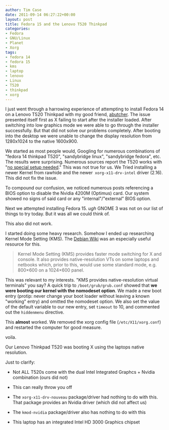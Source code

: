 ```yaml
---
author: Tim Case
date: 2011-09-14 06:27:22+00:00
layout: post
title: Fedora 15 and the Lenovo T520 Thinkpad
categories:
- Fedora
- GNU/Linux
- Planet
- Xorg
tags:
- fedora 14
- fedora 15
- kms
- laptop
- lenovo
- Linux
- T520
- thinkpad
- xorg
---
```


I just went through a harrowing experience of attempting to install Fedora 14 on a Lenovo T520 Thinkpad with my good friend, [abutcher](http://afrolegs.com). The issue presented itself first as X failing to start after the installer loaded. After switching into low graphics mode we were able to go through the installer successfully. But that did not solve our problems completely. After booting into the desktop we were unable to change the display resolution from 1280x1024 to the native 1600x900.

We started as most people would, Googling for numerous combinations of "fedora 14 thinkpad T520", "sandybridge linux", "sandybridge fedora", etc. The results were surprising. Numerous sources report the T520 works with "[no special setup needed](http://mo.morsi.org/blog/node/344)." This was not true for us. We Tried installing a newer Kernel from rawhide and the newer` xorg-x11-drv-intel` driver (2.16). This did not fix the issue.

To compound our confusion, we noticed numerous posts referencing a BIOS option to disable the Nvidia 4200M (Optimus) card. Our system showed no signs of said card or any "internal"/"external" BIOS option.

Next we attempted installing Fedora 15. *ugh* GNOME 3 was not on our list of things to try today. But it was all we could think of.

This also did not work.

I started doing some heavy research. Somehow I ended up researching Kernel Mode Setting (KMS). The [Debian Wiki](http://wiki.debian.org/KernelModesetting) was an especially useful resource for this.


<blockquote>Kernel Mode Setting (KMS) provides faster mode switching for X and console. It also provides native-resolution VTs on some laptops and netbooks which, prior to this, would use some standard mode, e.g. 800×600 on a 1024×600 panel.</blockquote>


This was relevant to my interests. "KMS provides native-resolution virtual terminals" you say? A quick trip to `/boot/grub/grub.conf` showed that **we were booting our kernel with the nomodeset option**. We made a new boot entry (protip: never change your boot loader without leaving a known "working" entry) and omitted the nomodeset option. We also set the value of the default variable to our new entry, set `timeout` to 10, and commented out the `hiddenmenu` directive.

This **almost** worked. We removed the xorg config file (`/etc/X11/xorg.conf`) and restarted the computer for good measure.

voila.

Our Lenovo Thinkpad T520 was booting X using the laptops native resolution.

Just to clarify:



	
  * Not ALL T520s come with the dual Intel Integrated Graphcs + Nvidia combination (ours did not)

	
  * This can really throw you off

	
  * The `xorg-x11-drv-nouveau` package/driver had nothing to do with this. That package provides an Nvidia driver (which did not affect us)

	
  * The `kmod-nvidia` package/driver also has nothing to do with this

	
  * This laptop has an integrated Intel HD 3000 Graphics chipset


